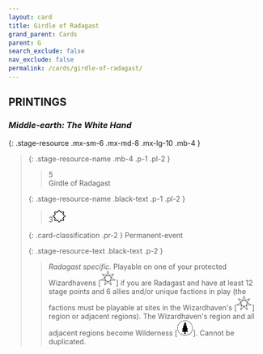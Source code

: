```yaml
---
layout: card
title: Girdle of Radagast
grand_parent: Cards
parent: G
search_exclude: false
nav_exclude: false
permalink: /cards/girdle-of-radagast/
---
```


## PRINTINGS


### _Middle-earth: The White Hand_

{: .stage-resource .mx-sm-6 .mx-md-8 .mx-lg-10 .mb-4 }
> {: .stage-resource-name .mb-4 .p-1 .pl-2 }
> > <div class="card-mp">5</div>
> > <div class="card-name">Girdle of Radagast</div>
>
> {: .stage-resource-name .black-text .p-1 .pl-2 }
> > 3![](/assets/images/stage-point.svg)
>
> {: .card-classification .pr-2 }
> Permanent-event
>
> {: .stage-resource-text .black-text .p-2 }
> > _Radagast specific._ Playable on one of your protected Wizardhavens \[![](/assets/images/free-haven.svg)] if you are Radagast and have at least 12 stage points and 6 allies and/or unique factions in play (the factions must be playable at sites in the Wizardhaven's \[![](/assets/images/free-haven.svg)] region or adjacent regions). The Wizardhaven's region and all adjacent regions become Wilderness \[![](/assets/images/wilderness.svg)]. Cannot be duplicated.  
> 
